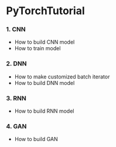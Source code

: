 # PyTorchTutorial

### 1. CNN
* How to build CNN model
* How to train model

### 2. DNN
* How to make customized batch iterator
* How to build DNN model

### 3. RNN
* How to build RNN model

### 4. GAN
* How to build GAN
